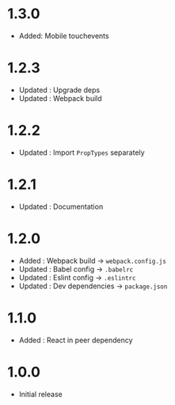 # 1.3.0

* Added: Mobile touchevents

# 1.2.3

* Updated : Upgrade deps
* Updated : Webpack build

# 1.2.2

* Updated : Import `PropTypes` separately

# 1.2.1

* Updated : Documentation

# 1.2.0

* Added : Webpack build -> `webpack.config.js`
* Updated : Babel config -> `.babelrc`
* Updated : Eslint config -> `.eslintrc`
* Updated : Dev dependencies -> `package.json`

# 1.1.0

* Added : React in peer dependency

# 1.0.0

* Initial release
